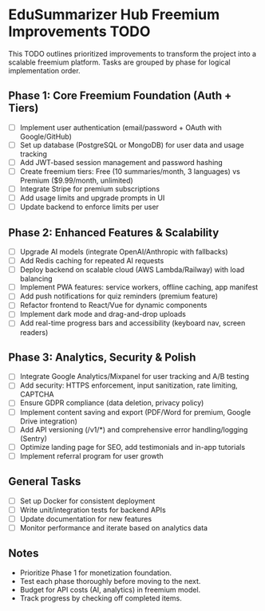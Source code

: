 # EduSummarizer Hub Freemium Improvements TODO

This TODO outlines prioritized improvements to transform the project into a scalable freemium platform. Tasks are grouped by phase for logical implementation order.

## Phase 1: Core Freemium Foundation (Auth + Tiers)
- [ ] Implement user authentication (email/password + OAuth with Google/GitHub)
- [ ] Set up database (PostgreSQL or MongoDB) for user data and usage tracking
- [ ] Add JWT-based session management and password hashing
- [ ] Create freemium tiers: Free (10 summaries/month, 3 languages) vs Premium ($9.99/month, unlimited)
- [ ] Integrate Stripe for premium subscriptions
- [ ] Add usage limits and upgrade prompts in UI
- [ ] Update backend to enforce limits per user

## Phase 2: Enhanced Features & Scalability
- [ ] Upgrade AI models (integrate OpenAI/Anthropic with fallbacks)
- [ ] Add Redis caching for repeated AI requests
- [ ] Deploy backend on scalable cloud (AWS Lambda/Railway) with load balancing
- [ ] Implement PWA features: service workers, offline caching, app manifest
- [ ] Add push notifications for quiz reminders (premium feature)
- [ ] Refactor frontend to React/Vue for dynamic components
- [ ] Implement dark mode and drag-and-drop uploads
- [ ] Add real-time progress bars and accessibility (keyboard nav, screen readers)

## Phase 3: Analytics, Security & Polish
- [ ] Integrate Google Analytics/Mixpanel for user tracking and A/B testing
- [ ] Add security: HTTPS enforcement, input sanitization, rate limiting, CAPTCHA
- [ ] Ensure GDPR compliance (data deletion, privacy policy)
- [ ] Implement content saving and export (PDF/Word for premium, Google Drive integration)
- [ ] Add API versioning (/v1/*) and comprehensive error handling/logging (Sentry)
- [ ] Optimize landing page for SEO, add testimonials and in-app tutorials
- [ ] Implement referral program for user growth

## General Tasks
- [ ] Set up Docker for consistent deployment
- [ ] Write unit/integration tests for backend APIs
- [ ] Update documentation for new features
- [ ] Monitor performance and iterate based on analytics data

## Notes
- Prioritize Phase 1 for monetization foundation.
- Test each phase thoroughly before moving to the next.
- Budget for API costs (AI, analytics) in freemium model.
- Track progress by checking off completed items.

